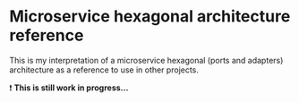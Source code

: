 # Microservice hexagonal architecture reference
This is my interpretation of a microservice hexagonal (ports and adapters) architecture as a reference to use in other projects.

:exclamation: **This is still work in progress...**
